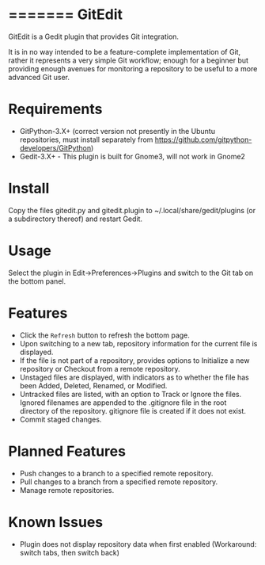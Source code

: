=======
GitEdit
=======

GitEdit is a Gedit plugin that provides Git integration.

It is in no way intended to be a feature-complete implementation of Git,
rather it represents a very simple Git workflow; enough for a beginner but
providing enough avenues for monitoring a repository to be useful to a
more advanced Git user.


Requirements
============

* GitPython-3.X+ (correct version not presently in the Ubuntu repositories,
    must install separately
    from https://github.com/gitpython-developers/GitPython)
* Gedit-3.X+ - This plugin is built for Gnome3, will not work in Gnome2


Install
=======

Copy the files gitedit.py and gitedit.plugin to
~/.local/share/gedit/plugins (or a subdirectory thereof) and restart Gedit.


Usage
=====

Select the plugin in Edit->Preferences->Plugins and switch to the Git tab
on the bottom panel.


Features
========

* Click the `Refresh` button to refresh the bottom page.
* Upon switching to a new tab, repository information for the current
  file is displayed.
* If the file is not part of a repository, provides options to Initialize
  a new repository or Checkout from a remote repository.
* Unstaged files are displayed, with indicators as to whether the file has
  been Added, Deleted, Renamed, or Modified.
* Untracked files are listed, with an option to Track or Ignore the files.
  Ignored filenames are appended to the .gitignore file in the root directory
  of the repository. gitignore file is created if it does not exist.
* Commit staged changes.


Planned Features
================

* Push changes to a branch to a specified remote repository.
* Pull changes to a branch from a specified remote repository.
* Manage remote repositories.

Known Issues
============

* Plugin does not display repository data when first enabled
  (Workaround: switch tabs, then switch back)

